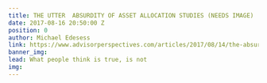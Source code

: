 ```yaml
---
title: THE UTTER  ABSURDITY OF ASSET ALLOCATION STUDIES (NEEDS IMAGE)
date: 2017-08-16 20:50:00 Z
position: 0
author: Michael Edesess
link: https://www.advisorperspectives.com/articles/2017/08/14/the-absurdity-of-asset-allocation-studies
banner_img: 
lead: What people think is true, is not
img: 
---
```


